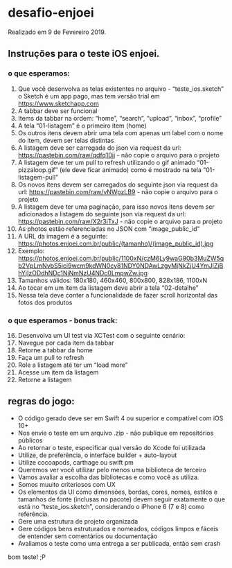 # desafio-enjoei

Realizado em 9 de Fevereiro 2019.

## Instruções para o teste iOS enjoei.

### o que esperamos:

1. Que você desenvolva as telas existentes no arquivo - “teste_ios.sketch” o Sketch é um app pago, mas tem versão trial em https://www.sketchapp.com
2. A tabbar deve ser funcional
3. Items da tabbar na ordem: “home”, “search”, “upload”, “inbox”, “profile”
4. A tela “01-listagem” é o primeiro item (home)
5. Os outros itens devem abrir uma tela com apenas um label com o nome do item, devem ser telas distintas
6. A listagem deve ser carregada do json via request da url: https://pastebin.com/raw/qdfq10ii - não copie o arquivo para o projeto
7. A listagem deve ter um pull to refresh utilizando o gif animado “01-pizzaloop.gif” (ele deve ficar animado) como é mostrado na tela “01-listagem-pull”
8. Os novos itens devem ser carregados do seguinte json via request da url: https://pastebin.com/raw/vNWpzLB9 - não copie o arquivo para o projeto
9. A listagem deve ter uma paginação, para isso novos itens devem ser adicionados a listagem do seguinte json via request da url: https://pastebin.com/raw/X2r3iTxJ - não copie o arquivo para o projeto
10. As photos estão referenciadas no JSON com “image_public_id”
11. A URL da imagem é a seguinte: https://photos.enjoei.com.br/public/(tamanho)/(image_public_id).jpg
12. Exemplo: https://photos.enjoei.com.br/public/1100xN/czM6Ly9waG90b3MuZW5qb2VpLmNvbS5ici9wcm9kdWN0cy81NDY0NDAwLzgyMjNkZjU4YmJlZjBhYjIzODdhNDc1NjNmNzU4NDc0LmpwZw.jpg
13. Tamanhos válidos: 180x180, 460x460, 800x800, 828x186, 1100xN
14. Ao tocar em um item da listagem deve abrir a tela “02-detalhe”
15. Nessa tela deve conter a funcionalidade de fazer scroll horizontal das fotos dos produtos

### o que esperamos - bonus track:
16. Desenvolva um UI test via XCTest com o seguinte cenário:
17. Navegue por cada item da tabbar
18. Retorne a tabbar da home
19. Faça um pull to refresh
20. Role a listagem até ter um “load more”
21. Acesse um item da listagem
22. Retorne a listagem

## regras do jogo:
* O código gerado deve ser em Swift 4 ou superior e compatível com iOS 10+
* Nos envie o teste em um arquivo .zip - não publique em repositórios públicos
* Ao retornar o teste, especificar qual versão do Xcode foi utilizada
* Utilize, de preferência, o interface builder + auto-layout
* Utilize cocoapods, carthage ou swift pm
* Queremos ver você utilizar pelo menos uma biblioteca de terceiro
* Vamos avaliar a escolha das bibliotecas e como você as utiliza.
* Somos muuito criteriosos com UX
* Os elementos da UI como dimensões, bordas, cores, nomes, estilos e tamanhos de fonte (inclusas no pacote) devem seguir exatamente o que está no “teste_ios.sketch”, considerando o iPhone 6 (7 e 8) como referência.
* Gere uma estrutura de projeto organizada
* Gere códigos bens estruturados e nomeados, códigos limpos e fáceis de entender sem comentários ou documentação
* Avaliamos o teste como uma entrega a ser publicada, então sem crash

bom teste! ;P
